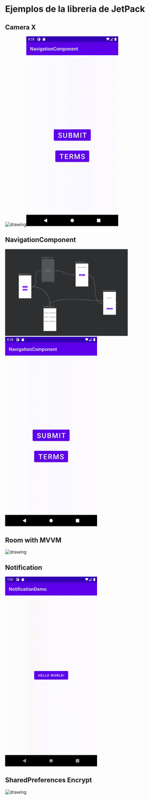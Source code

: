 # Ejemplos de la libreria de JetPack

## Camera X
<img src="CameraX/Imagenes/01.png" alt="drawing" width="400"/><img src="NavigationComponent/2.gif" alt="drawing" width="300"/>

## NavigationComponent
<img src="NavigationComponent/1.png" alt="drawing" width="400"/><img src="NavigationComponent/2.gif" alt="drawing" width="300"/>

## Room with MVVM
<img src="RoomDemo/1.gif" alt="drawing" width="300"/>

## Notification
<img src="NotificationDemo/1.gif" alt="drawing" width="300"/>

## SharedPreferences Encrypt
<img src="SharePreferencesEncrypte/01.gif" alt="drawing" width="300"/>



